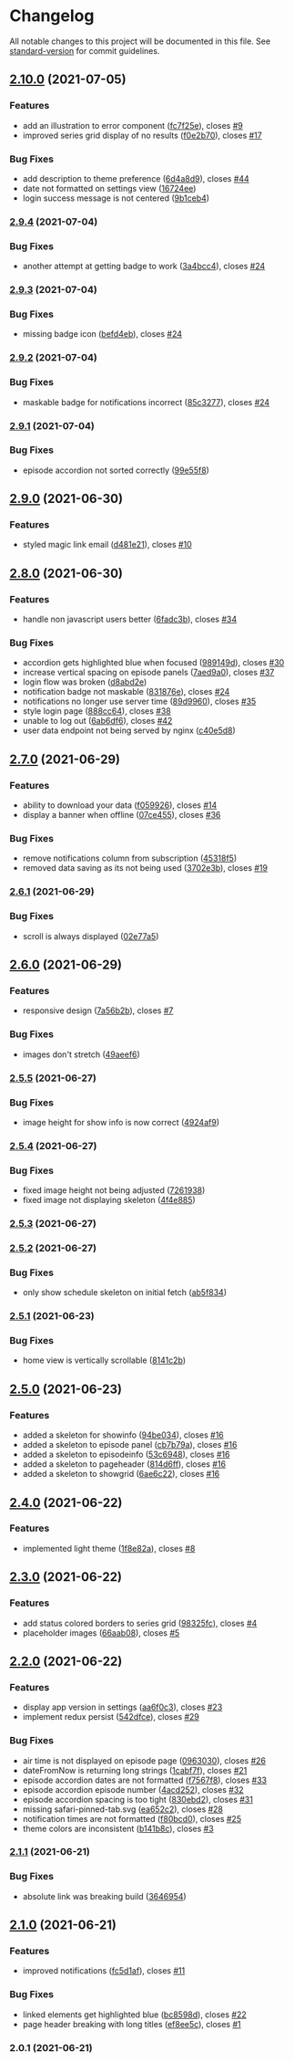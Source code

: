 # Changelog

All notable changes to this project will be documented in this file. See [standard-version](https://github.com/conventional-changelog/standard-version) for commit guidelines.

## [2.10.0](https://github.com/grbull/lini/compare/v2.9.4...v2.10.0) (2021-07-05)


### Features

* add an illustration to error component ([fc7f25e](https://github.com/grbull/lini/commit/fc7f25e1311db856d327de04ca4ff5998697be0a)), closes [#9](https://github.com/grbull/lini/issues/9)
* improved series grid display of no results ([f0e2b70](https://github.com/grbull/lini/commit/f0e2b706465b23f8f84f505c037567b5dc292be0)), closes [#17](https://github.com/grbull/lini/issues/17)


### Bug Fixes

* add description to theme preference ([6d4a8d9](https://github.com/grbull/lini/commit/6d4a8d983357185deac4bf66ccd2a2f161d50801)), closes [#44](https://github.com/grbull/lini/issues/44)
* date not formatted on settings view ([16724ee](https://github.com/grbull/lini/commit/16724ee3f4ad3b076544929615f94965b13c664e))
* login success message is not centered ([9b1ceb4](https://github.com/grbull/lini/commit/9b1ceb49f5dd016e910ef9ef235ec50128a153fb))

### [2.9.4](https://github.com/grbull/lini/compare/v2.9.3...v2.9.4) (2021-07-04)


### Bug Fixes

* another attempt at getting badge to work ([3a4bcc4](https://github.com/grbull/lini/commit/3a4bcc41d0c729afbd9c297d1de2758da0714b4f)), closes [#24](https://github.com/grbull/lini/issues/24)

### [2.9.3](https://github.com/grbull/lini/compare/v2.9.2...v2.9.3) (2021-07-04)


### Bug Fixes

* missing badge icon ([befd4eb](https://github.com/grbull/lini/commit/befd4eb8ada2032510e959d25f7820a954a49b9c)), closes [#24](https://github.com/grbull/lini/issues/24)

### [2.9.2](https://github.com/grbull/lini/compare/v2.9.1...v2.9.2) (2021-07-04)


### Bug Fixes

* maskable badge for notifications incorrect ([85c3277](https://github.com/grbull/lini/commit/85c327756a1e9d6108bae24d90a20e3545415977)), closes [#24](https://github.com/grbull/lini/issues/24)

### [2.9.1](https://github.com/grbull/lini/compare/v2.9.0...v2.9.1) (2021-07-04)


### Bug Fixes

* episode accordion not sorted correctly ([99e55f8](https://github.com/grbull/lini/commit/99e55f8570369737c29301c3fe3b5cf692a289c0))

## [2.9.0](https://github.com/grbull/lini/compare/v2.8.0...v2.9.0) (2021-06-30)


### Features

* styled magic link email ([d481e21](https://github.com/grbull/lini/commit/d481e2146ce87b33fa67b694681236949258bd23)), closes [#10](https://github.com/grbull/lini/issues/10)

## [2.8.0](https://github.com/grbull/lini/compare/v2.7.0...v2.8.0) (2021-06-30)


### Features

* handle non javascript users better ([6fadc3b](https://github.com/grbull/lini/commit/6fadc3b69a5e9a9199061bf2841455910b4881ea)), closes [#34](https://github.com/grbull/lini/issues/34)


### Bug Fixes

* accordion gets highlighted blue when focused ([989149d](https://github.com/grbull/lini/commit/989149df192ebfe78ace67a41972b5890e090860)), closes [#30](https://github.com/grbull/lini/issues/30)
* increase vertical spacing on episode panels ([7aed9a0](https://github.com/grbull/lini/commit/7aed9a0b61c59509b8c54d9116ae0fb1ae959482)), closes [#37](https://github.com/grbull/lini/issues/37)
* login flow was broken ([d8abd2e](https://github.com/grbull/lini/commit/d8abd2e885c3f44ff67af354f298bd53a6d98565))
* notification badge not maskable ([831876e](https://github.com/grbull/lini/commit/831876e1c6118d78cdc00380daa6cde88df0bf8a)), closes [#24](https://github.com/grbull/lini/issues/24)
* notifications no longer use server time ([89d9960](https://github.com/grbull/lini/commit/89d9960876aba827a699425d5e4bac8d56bbdfae)), closes [#35](https://github.com/grbull/lini/issues/35)
* style login page ([888cc64](https://github.com/grbull/lini/commit/888cc641fe437e0e7ca98d306c3d6eabc5388a82)), closes [#38](https://github.com/grbull/lini/issues/38)
* unable to log out ([6ab6df6](https://github.com/grbull/lini/commit/6ab6df68f8f2813c4947da8b0eab72bc60e2ae35)), closes [#42](https://github.com/grbull/lini/issues/42)
* user data endpoint not being served by nginx ([c40e5d8](https://github.com/grbull/lini/commit/c40e5d8f11889790f7de5900ec5eb7816aaafb63))

## [2.7.0](https://github.com/grbull/lini/compare/v2.6.1...v2.7.0) (2021-06-29)


### Features

* ability to download your data ([f059926](https://github.com/grbull/lini/commit/f059926319b98f3bebb00b6542b60a9309ba063d)), closes [#14](https://github.com/grbull/lini/issues/14)
* display a banner when offline ([07ce455](https://github.com/grbull/lini/commit/07ce4557cf03bd3731482e6dc7488be4dea8efa0)), closes [#36](https://github.com/grbull/lini/issues/36)


### Bug Fixes

* remove notifications column from subscription ([45318f5](https://github.com/grbull/lini/commit/45318f53c099af9b34d85289fee2c3b43b6f40dd))
* removed data saving as its not being used ([3702e3b](https://github.com/grbull/lini/commit/3702e3becbeaae3aaa28df1e6ac01b1fdf2fece4)), closes [#19](https://github.com/grbull/lini/issues/19)

### [2.6.1](https://github.com/grbull/lini/compare/v2.6.0...v2.6.1) (2021-06-29)


### Bug Fixes

* scroll is always displayed ([02e77a5](https://github.com/grbull/lini/commit/02e77a52cbd4cd659cc54e024e48c6dba107f836))

## [2.6.0](https://github.com/grbull/lini/compare/v2.5.5...v2.6.0) (2021-06-29)


### Features

* responsive design ([7a56b2b](https://github.com/grbull/lini/commit/7a56b2b056fa2a6563bd6586e3a8350e177ef4fe)), closes [#7](https://github.com/grbull/lini/issues/7)


### Bug Fixes

* images don't stretch ([49aeef6](https://github.com/grbull/lini/commit/49aeef6fb1c35360fc7ee13a28d75c691f8848e2))

### [2.5.5](https://github.com/grbull/lini/compare/v2.5.4...v2.5.5) (2021-06-27)


### Bug Fixes

* image height for show info is now correct ([4924af9](https://github.com/grbull/lini/commit/4924af90925298103883f5de296cd87cdd5dc675))

### [2.5.4](https://github.com/grbull/lini/compare/v2.5.3...v2.5.4) (2021-06-27)


### Bug Fixes

* fixed image height not being adjusted ([7261938](https://github.com/grbull/lini/commit/7261938e958608e6edd4a4001eb6714edfee9ac4))
* fixed image not displaying skeleton ([4f4e885](https://github.com/grbull/lini/commit/4f4e885cf56ee7e32022851b7d4561c36546946a))

### [2.5.3](https://github.com/grbull/lini/compare/v2.5.2...v2.5.3) (2021-06-27)

### [2.5.2](https://github.com/grbull/lini/compare/v2.5.1...v2.5.2) (2021-06-27)


### Bug Fixes

* only show schedule skeleton on initial fetch ([ab5f834](https://github.com/grbull/lini/commit/ab5f83419d1e83e624b2429e2424e599f6f1b98f))

### [2.5.1](https://github.com/grbull/lini/compare/v2.5.0...v2.5.1) (2021-06-23)


### Bug Fixes

* home view is vertically scrollable ([8141c2b](https://github.com/grbull/lini/commit/8141c2b39c23344e3d8859d23a827f17a93a4eb3))

## [2.5.0](https://github.com/grbull/lini/compare/v2.4.0...v2.5.0) (2021-06-23)


### Features

* added a skeleton for showinfo ([94be034](https://github.com/grbull/lini/commit/94be03471956f311dec799cf5cce48ae1704ef7c)), closes [#16](https://github.com/grbull/lini/issues/16)
* added a skeleton to episode panel ([cb7b79a](https://github.com/grbull/lini/commit/cb7b79a81208f84bf75bbf7724185455041af7e8)), closes [#16](https://github.com/grbull/lini/issues/16)
* added a skeleton to episodeinfo ([53c6948](https://github.com/grbull/lini/commit/53c6948a63b5a2b3de77c995a3720523fd0efbb0)), closes [#16](https://github.com/grbull/lini/issues/16)
* added a skeleton to pageheader ([814d6ff](https://github.com/grbull/lini/commit/814d6ff889608be07f2545c00d2477874553e78a)), closes [#16](https://github.com/grbull/lini/issues/16)
* added a skeleton to showgrid ([6ae6c22](https://github.com/grbull/lini/commit/6ae6c229327a723e2459034976bb11314c52d21c)), closes [#16](https://github.com/grbull/lini/issues/16)

## [2.4.0](https://github.com/grbull/lini/compare/v2.3.0...v2.4.0) (2021-06-22)


### Features

* implemented light theme ([1f8e82a](https://github.com/grbull/lini/commit/1f8e82a5a9401d26c04ebed2f469822bed1ef9aa)), closes [#8](https://github.com/grbull/lini/issues/8)

## [2.3.0](https://github.com/grbull/lini/compare/v2.2.0...v2.3.0) (2021-06-22)


### Features

* add status colored borders to series grid ([98325fc](https://github.com/grbull/lini/commit/98325fc7a4690d9146a3a5a40152100cb8004bcc)), closes [#4](https://github.com/grbull/lini/issues/4)
* placeholder images ([66aab08](https://github.com/grbull/lini/commit/66aab08cc43bc002b5b737df3379db06e58d8bcd)), closes [#5](https://github.com/grbull/lini/issues/5)

## [2.2.0](https://github.com/grbull/lini/compare/v2.1.1...v2.2.0) (2021-06-22)


### Features

* display app version in settings ([aa6f0c3](https://github.com/grbull/lini/commit/aa6f0c33a23134c1c329993450f7b29913d4bae9)), closes [#23](https://github.com/grbull/lini/issues/23)
* implement redux persist ([542dfce](https://github.com/grbull/lini/commit/542dfce38199e6267ebe4bfd60948b035537d81c)), closes [#29](https://github.com/grbull/lini/issues/29)


### Bug Fixes

* air time is not displayed on episode page ([0963030](https://github.com/grbull/lini/commit/0963030d251c3f6f6c5f38051ede5493368f0601)), closes [#26](https://github.com/grbull/lini/issues/26)
* dateFromNow is returning long strings ([1cabf7f](https://github.com/grbull/lini/commit/1cabf7f930d3620577fc9fac94c558a7f2f9892c)), closes [#21](https://github.com/grbull/lini/issues/21)
* episode accordion dates are not formatted ([f7567f8](https://github.com/grbull/lini/commit/f7567f8126e3e76626baf2796fa9c75e9d43143c)), closes [#33](https://github.com/grbull/lini/issues/33)
* episode accordion episode number ([4acd252](https://github.com/grbull/lini/commit/4acd25243e481ceddd237ee3b42410a0f41629bb)), closes [#32](https://github.com/grbull/lini/issues/32)
* episode accordion spacing is too tight ([830ebd2](https://github.com/grbull/lini/commit/830ebd2942f9adb48755b8460c2ed373ec354884)), closes [#31](https://github.com/grbull/lini/issues/31)
* missing safari-pinned-tab.svg ([ea652c2](https://github.com/grbull/lini/commit/ea652c24c5099e859b47203349eb58b6255bd971)), closes [#28](https://github.com/grbull/lini/issues/28)
* notification times are not formatted ([f80bcd0](https://github.com/grbull/lini/commit/f80bcd080af8afe4a321ae2e2091726ea59869f8)), closes [#25](https://github.com/grbull/lini/issues/25)
* theme colors are inconsistent ([b141b8c](https://github.com/grbull/lini/commit/b141b8ce205618207b17183eb0a90453286469f7)), closes [#3](https://github.com/grbull/lini/issues/3)

### [2.1.1](https://github.com/grbull/lini/compare/v2.1.0...v2.1.1) (2021-06-21)


### Bug Fixes

* absolute link was breaking build ([3646954](https://github.com/grbull/lini/commit/364695413854ec400d0964e1e6f4e9e2894f2b51))

## [2.1.0](https://github.com/grbull/lini/compare/v2.0.1...v2.1.0) (2021-06-21)


### Features

* improved notifications ([fc5d1af](https://github.com/grbull/lini/commit/fc5d1afd8d0597c27c7bdb7d61ff0445943f68e8)), closes [#11](https://github.com/grbull/lini/issues/11)


### Bug Fixes

* linked elements get highlighted blue ([bc8598d](https://github.com/grbull/lini/commit/bc8598d9f9b6db8cb7ad2f06d805f2d9f3b68f51)), closes [#22](https://github.com/grbull/lini/issues/22)
* page header breaking with long titles ([ef8ee5c](https://github.com/grbull/lini/commit/ef8ee5c7cc6f70f7d59a92a8d05ffae4f4a175ef)), closes [#1](https://github.com/grbull/lini/issues/1)

### 2.0.1 (2021-06-21)

